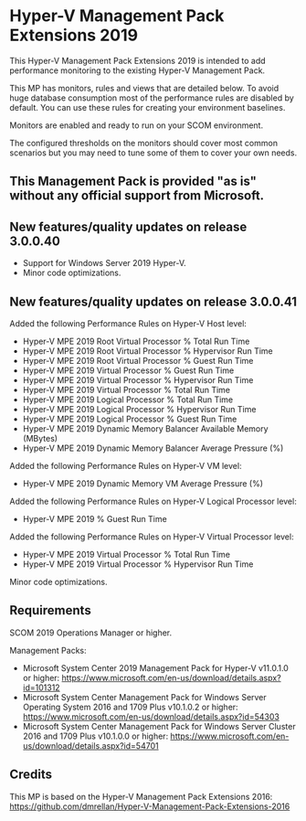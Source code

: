 # Hyper-V Management Pack Extensions 2019

This Hyper-V Management Pack Extensions 2019 is intended to add performance monitoring to the existing Hyper-V Management Pack.

This MP has monitors, rules and views that are detailed below. To avoid huge database consumption most of the performance rules are disabled by default. You can use these rules for creating your environment baselines.

Monitors are enabled and ready to run on your SCOM environment.

The configured thresholds on the monitors should cover most common scenarios but you may need to tune some of them to cover your own needs.

## This Management Pack is provided "as is" without any official support from Microsoft.

## New features/quality updates on release 3.0.0.40
* Support for Windows Server 2019 Hyper-V.
* Minor code optimizations.

## New features/quality updates on release 3.0.0.41
Added the following Performance Rules on Hyper-V Host level:
* Hyper-V MPE 2019 Root Virtual Processor % Total Run Time
* Hyper-V MPE 2019 Root Virtual Processor % Hypervisor Run Time
* Hyper-V MPE 2019 Root Virtual Processor % Guest Run Time
* Hyper-V MPE 2019 Virtual Processor % Guest Run Time
* Hyper-V MPE 2019 Virtual Processor % Hypervisor Run Time
* Hyper-V MPE 2019 Virtual Processor % Total Run Time
* Hyper-V MPE 2019 Logical Processor % Total Run Time
* Hyper-V MPE 2019 Logical Processor % Hypervisor Run Time
* Hyper-V MPE 2019 Logical Processor % Guest Run Time
* Hyper-V MPE 2019 Dynamic Memory Balancer Available Memory (MBytes)
* Hyper-V MPE 2019 Dynamic Memory Balancer Average Pressure (%)

Added the following Performance Rules on Hyper-V VM level:
* Hyper-V MPE 2019 Dynamic Memory VM Average Pressure (%)

Added the following Performance Rules on Hyper-V Logical Processor level:
* Hyper-V MPE 2019 % Guest Run Time

Added the following Performance Rules on Hyper-V Virtual Processor level:
* Hyper-V MPE 2019 Virtual Processor % Total Run Time
* Hyper-V MPE 2019 Virtual Processor % Hypervisor Run Time


Minor code optimizations.

## Requirements
SCOM 2019 Operations Manager or higher.

Management Packs:
*	Microsoft System Center 2019 Management Pack for Hyper-V v11.0.1.0 or higher: https://www.microsoft.com/en-us/download/details.aspx?id=101312
*	Microsoft System Center Management Pack for Windows Server Operating System 2016 and 1709 Plus v10.1.0.2 or higher: https://www.microsoft.com/en-us/download/details.aspx?id=54303
*	Microsoft System Center Management Pack for Windows Server Cluster 2016 and 1709 Plus v10.1.0.0 or higher: https://www.microsoft.com/en-us/download/details.aspx?id=54701 


## Credits
This MP is based on the Hyper-V Management Pack Extensions 2016: https://github.com/dmrellan/Hyper-V-Management-Pack-Extensions-2016
























